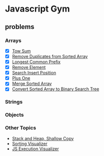 # Javascript Gym

## problems

### Arrays

- [X] [Tow Sum](./problems/arrays/twosum.md)
- [X] [Remove Duplicates from Sorted Array](./problems/arrays/RemoveDuplicatesfromSortedArray.md)
- [X] [Longest Common Prefix](./problems/arrays/LongestCommonPrefix.md)
- [X] [Remove Element](./problems/arrays/RemoveElement.md)
- [X] [Search Insert Position](./problems/arrays/SearchInsertPosition.md)
- [X] [Plus One](./problems/arrays/PlusOne.md)
- [X] [Merge Sorted Array](./problems/arrays/MergeSortedArray.md)
- [X] [Convert Sorted Array to Binary Search Tree](./problems/arrays/ConvertSortedArraytoBinarySearchTree.md)

### Strings


### Objects

### Other Topics
- [Stack and Heap, Shallow Copy](./otherTopics/ShallowCopy.md)
- [Sorting Visualizer](./otherTopics/sorting-visualizer.html)
- [JS Execution Visualizer](./otherTopics/js-execution-visualizer.html)